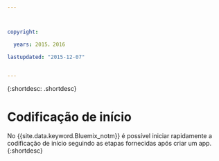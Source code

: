 ```yaml
---



copyright:

  years: 2015，2016

lastupdated: "2015-12-07"


---
```


{:shortdesc: .shortdesc}

# Codificação de início


No {{site.data.keyword.Bluemix_notm}} é
possível iniciar rapidamente a codificação de início seguindo as etapas fornecidas após criar
um app.
{:shortdesc}
